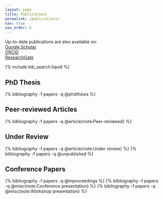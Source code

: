 ```yaml
---
layout: page
title: Publications
permalink: /publications/
nav: true
nav_order: 6
---
```


<!-- _pages/publications.md -->

<!-- External Links with Icons -->
<p>
  Up-to-date publications are also available on:<br>
  <a href="https://scholar.google.fr/citations?user=X0s6r3QAAAAJ&hl=fr" target="_blank">
    <i class="ai ai-google-scholar"></i> Google Scholar
  </a><br>
  <a href="https://orcid.org/0000-0002-9545-988X" target="_blank">
    <i class="ai ai-orcid"></i> ORCID
  </a><br>
  <a href="https://www.researchgate.net/profile/Arthur-Clerjon" target="_blank">
    <i class="ai ai-researchgate"></i> ResearchGate
  </a>
</p>

<!-- Bibsearch Feature -->
{% include bib_search.liquid %}

<div class="publications">

<h2>PhD Thesis</h2>
{% bibliography -f papers -q @phdthesis %}

<h2>Peer-reviewed Articles</h2>
{% bibliography -f papers -q @article{note:Peer-reviewed} %}

<h2>Under Review</h2>
{% bibliography -f papers -q @article{note:Under review} %}
{% bibliography -f papers -q @unpublished %}

<h2>Conference Papers</h2>
{% bibliography -f papers -q @inproceedings %}
{% bibliography -f papers -q @misc{note:Conference presentation} %}
{% bibliography -f papers -q @misc{note:Workshop presentation} %}

</div>